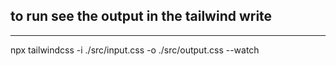 ## to run see the output in the tailwind write

---

npx tailwindcss -i ./src/input.css -o ./src/output.css --watch
